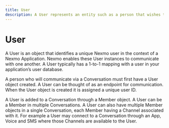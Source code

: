 ```yaml
---
title: User
description: A User represents an entity such as a person that wishes to communicate.
---
```


# User

A User is an object that identifies a unique Nexmo user in the context of a Nexmo Application. Nexmo enables these User instances to communicate with one another. A User typically has a 1-to-1 mapping with a user in your application’s user database.

A person who will communicate via a Conversation must first have a User object created. A User can be thought of as an endpoint for communication. When the User object is created it is assigned a unique user ID.

A User is added to a Conversation through a Member object. A User can be a Member in multiple Conversations. A User can also have multiple Member objects in a single Conversation, each Member having a Channel associated with it. For example a User may connect to a Conversation through an App, Voice and SMS where those Channels are available to the User.